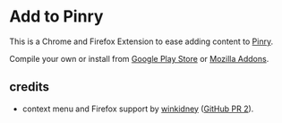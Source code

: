 Add to Pinry
============

This is a Chrome and Firefox Extension to ease adding content to [Pinry](https://github.com/pinry/pinry/).

Compile your own or install from [Google Play Store](https://chrome.google.com/webstore/detail/pinry-chrome/jmhdcnmfkglikfjafdmdikoonedgijpa) or [Mozilla Addons](https://addons.mozilla.org/it/firefox/addon/add-to-pinry/).

credits
-------

- context menu and Firefox support by [winkidney](https://github.com/winkidney) ([GitHub PR 2](https://github.com/lapo-luchini/chrome-pinry/pull/2)).
